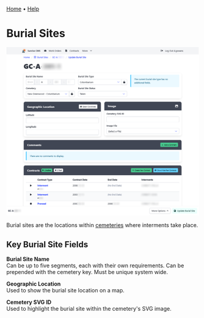 [Home](https://cityssm.github.io/sunrise-cms/)
•
[Help](https://cityssm.github.io/sunrise-cms/docs/)

# Burial Sites

![Burial Site Update View](./images/burialSite-update.png)

Burial sites are the locations within [cemeteries](./cemeteries.md) where interments take place.

## Key Burial Site Fields

**Burial Site Name**<br />
Can be up to five segments, each with their own requirements.
Can be prepended with the cemetery key.
Must be unique system wide.

**Geographic Location**<br />
Used to show the burial site location on a map.

**Cemetery SVG ID**<br />
Used to highlight the burial site within the cemetery's SVG image.
